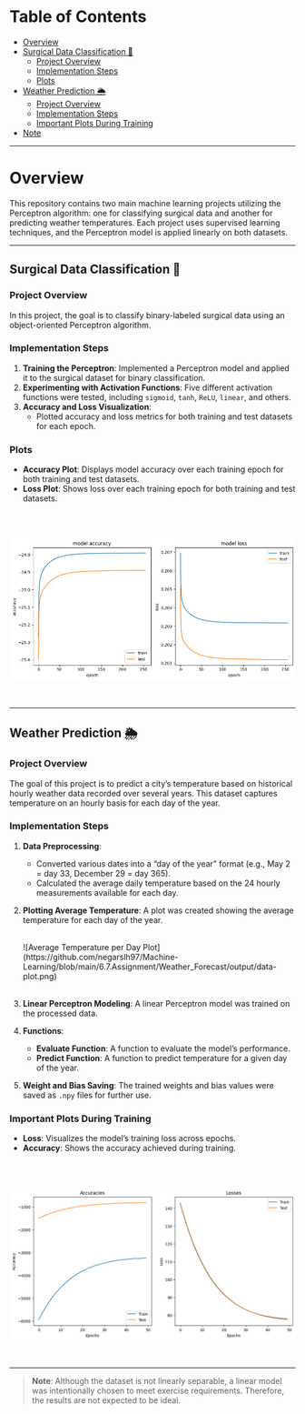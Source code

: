 # Table of Contents

- [Overview](#overview)
- [Surgical Data Classification 🏨](#surgical-data-classification-🏨)
  - [Project Overview](#project-overview)
  - [Implementation Steps](#implementation-steps)
  - [Plots](#plots)
- [Weather Prediction 🌦️](#weather-prediction-🌦️)
  - [Project Overview](#project-overview-1)
  - [Implementation Steps](#implementation-steps-1)
  - [Important Plots During Training](#important-plots-during-training)
- [Note](#note)

---

# Overview
This repository contains two main machine learning projects utilizing the Perceptron algorithm: one for classifying surgical data and another for predicting weather temperatures. Each project uses supervised learning techniques, and the Perceptron model is applied linearly on both datasets.

---

## Surgical Data Classification 🏨

### Project Overview
In this project, the goal is to classify binary-labeled surgical data using an object-oriented Perceptron algorithm.

### Implementation Steps
1. **Training the Perceptron**: Implemented a Perceptron model and applied it to the surgical dataset for binary classification.
2. **Experimenting with Activation Functions**: Five different activation functions were tested, including `sigmoid`, `tanh`, `ReLU`, `linear`, and others.
3. **Accuracy and Loss Visualization**:
   - Plotted accuracy and loss metrics for both training and test datasets for each epoch.

### Plots
- **Accuracy Plot**: Displays model accuracy over each training epoch for both training and test datasets.
- **Loss Plot**: Shows loss over each training epoch for both training and test datasets.

<br/>
<br/>

![Evaluate Plot](https://github.com/negarslh97/Machine-Learning/blob/main/6.7.Assignment/Surgical/output/output.png)

<br/>

---

## Weather Prediction 🌦️

### Project Overview
The goal of this project is to predict a city’s temperature based on historical hourly weather data recorded over several years. This dataset captures temperature on an hourly basis for each day of the year.

### Implementation Steps
1. **Data Preprocessing**:
   - Converted various dates into a “day of the year” format (e.g., May 2 = day 33, December 29 = day 365).
   - Calculated the average daily temperature based on the 24 hourly measurements available for each day.
2. **Plotting Average Temperature**: A plot was created showing the average temperature for each day of the year.
   
   <br/>
   ![Average Temperature per Day Plot](https://github.com/negarslh97/Machine-Learning/blob/main/6.7.Assignment/Weather_Forecast/output/data-plot.png)
   <br/>
   <br/>

3. **Linear Perceptron Modeling**: A linear Perceptron model was trained on the processed data.

4. **Functions**:
   - **Evaluate Function**: A function to evaluate the model’s performance.
   - **Predict Function**: A function to predict temperature for a given day of the year.

5. **Weight and Bias Saving**: The trained weights and bias values were saved as `.npy` files for further use.

### Important Plots During Training
- **Loss**: Visualizes the model’s training loss across epochs.
- **Accuracy**: Shows the accuracy achieved during training.

<br/>
<br/>

![Evaluate Plot](https://github.com/negarslh97/Machine-Learning/blob/main/6.7.Assignment/Weather_Forecast/output/acc-loss.png)

<br/>

---

> **Note**: Although the dataset is not linearly separable, a linear model was intentionally chosen to meet exercise requirements. Therefore, the results are not expected to be ideal.
